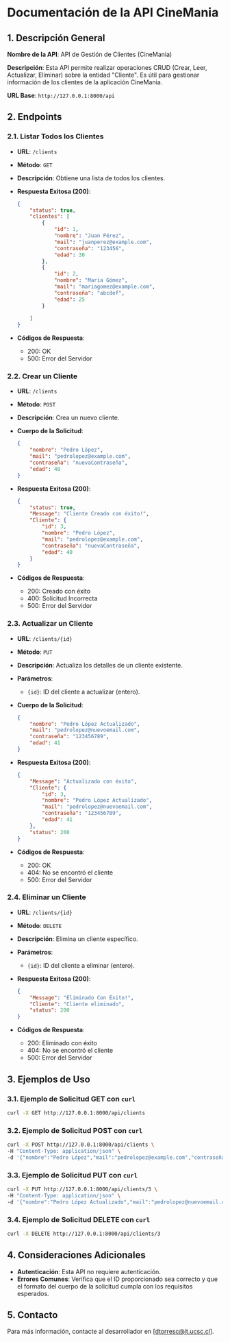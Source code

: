 
# Documentación de la API CineMania

## 1. Descripción General

**Nombre de la API**: API de Gestión de Clientes (CineMania)

**Descripción**: Esta API permite realizar operaciones CRUD (Crear, Leer, Actualizar, Eliminar) sobre la entidad "Cliente". Es útil para gestionar información de los clientes de la aplicación CineMania.

**URL Base**: `http://127.0.0.1:8000/api`

## 2. Endpoints

### 2.1. Listar Todos los Clientes

- **URL**: `/clients`
- **Método**: `GET`
- **Descripción**: Obtiene una lista de todos los clientes.
- **Respuesta Exitosa (200)**:
  ```json
  {
      "status": true,
      "clientes": [
          {
              "id": 1,
              "nombre": "Juan Pérez",
              "mail": "juanperez@example.com",
              "contraseña": "123456",
              "edad": 30
          },
          {
              "id": 2,
              "nombre": "Maria Gómez",
              "mail": "mariagomez@example.com",
              "contraseña": "abcdef",
              "edad": 25
          }
        
      ]
  }
  ```

- **Códigos de Respuesta**:
  - 200: OK
  - 500: Error del Servidor

### 2.2. Crear un Cliente

- **URL**: `/clients`
- **Método**: `POST`
- **Descripción**: Crea un nuevo cliente.
- **Cuerpo de la Solicitud**:
  ```json
  {
      "nombre": "Pedro López",
      "mail": "pedrolopez@example.com",
      "contraseña": "nuevaContraseña",
      "edad": 40
  }
  ```
- **Respuesta Exitosa (200)**:
  ```json
  {
      "status": true,
      "Message": "Cliente Creado con éxito!",
      "Cliente": {
          "id": 3,
          "nombre": "Pedro López",
          "mail": "pedrolopez@example.com",
          "contraseña": "nuevaContraseña",
          "edad": 40
      }
  }
  ```

- **Códigos de Respuesta**:
  - 200: Creado con éxito
  - 400: Solicitud Incorrecta
  - 500: Error del Servidor

### 2.3. Actualizar un Cliente

- **URL**: `/clients/{id}`
- **Método**: `PUT`
- **Descripción**: Actualiza los detalles de un cliente existente.
- **Parámetros**:
  - `{id}`: ID del cliente a actualizar (entero).
- **Cuerpo de la Solicitud**:
  ```json
  {
      "nombre": "Pedro López Actualizado",
      "mail": "pedrolopez@nuevoemail.com",
      "contraseña": "123456789",
      "edad": 41
  }
  ```
- **Respuesta Exitosa (200)**:
  ```json
  {
      "Message": "Actualizado con éxito",
      "Cliente": {
          "id": 3,
          "nombre": "Pedro López Actualizado",
          "mail": "pedrolopez@nuevoemail.com",
          "contraseña": "123456789",
          "edad": 41
      },
      "status": 200
  }
  ```

- **Códigos de Respuesta**:
  - 200: OK
  - 404: No se encontró el cliente
  - 500: Error del Servidor

### 2.4. Eliminar un Cliente

- **URL**: `/clients/{id}`
- **Método**: `DELETE`
- **Descripción**: Elimina un cliente específico.
- **Parámetros**:
  - `{id}`: ID del cliente a eliminar (entero).
- **Respuesta Exitosa (200)**:
  ```json
  {
      "Message": "Eliminado Con Éxito!",
      "Cliente": "Cliente eliminado",
      "status": 200
  }
  ```

- **Códigos de Respuesta**:
  - 200: Eliminado con éxito
  - 404: No se encontró el cliente
  - 500: Error del Servidor

## 3. Ejemplos de Uso

### 3.1. Ejemplo de Solicitud GET con `curl`

```bash
curl -X GET http://127.0.0.1:8000/api/clients
```

### 3.2. Ejemplo de Solicitud POST con `curl`

```bash
curl -X POST http://127.0.0.1:8000/api/clients \
-H "Content-Type: application/json" \
-d '{"nombre":"Pedro López","mail":"pedrolopez@example.com","contraseña":"nuevaContraseña","edad":40}'
```

### 3.3. Ejemplo de Solicitud PUT con `curl`

```bash
curl -X PUT http://127.0.0.1:8000/api/clients/3 \
-H "Content-Type: application/json" \
-d '{"nombre":"Pedro López Actualizado","mail":"pedrolopez@nuevoemail.com","contraseña":"123456789","edad":41}'
```

### 3.4. Ejemplo de Solicitud DELETE con `curl`

```bash
curl -X DELETE http://127.0.0.1:8000/api/clients/3
```

## 4. Consideraciones Adicionales

- **Autenticación**: Esta API no requiere autenticación.
- **Errores Comunes**: Verifica que el ID proporcionado sea correcto y que el formato del cuerpo de la solicitud cumpla con los requisitos esperados.

## 5. Contacto

Para más información, contacte al desarrollador en [dtorresc@it.ucsc.cl].
